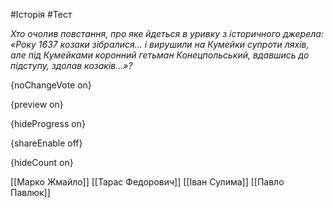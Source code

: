 #Історія #Тест

*Хто очолив повстання, про яке йдеться в уривку з історичного джерела: «Року 1637 козаки зібралися... і вирушили на Кумейки супроти ляхів, але під Кумейками коронний гетьман Конецпольський, вдавшись до підступу, здолав козаків...»?*

{noChangeVote on}

{preview on}

{hideProgress on}

{shareEnable off}

{hideCount on}

[[Марко Жмайло]]
[[Тарас Федорович]]
[[Іван Сулима]]
[[Павло Павлюк]]
